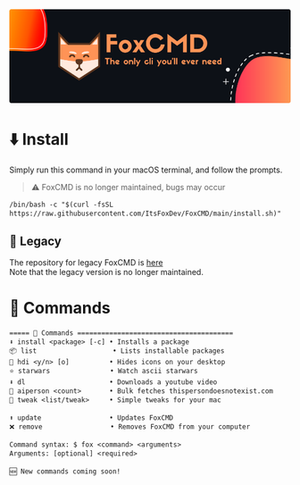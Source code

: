 ![Banner](https://github.com/ItsFoxDev/FoxCMD/raw/main/img/banner-round.png)
---
# ⬇️ Install

Simply run this command in your macOS terminal, and follow the prompts.
> ⚠️ FoxCMD is no longer maintained, bugs may occur
```
/bin/bash -c "$(curl -fsSL https://raw.githubusercontent.com/ItsFoxDev/FoxCMD/main/install.sh)" 
```
## 📜 Legacy
The repository for legacy FoxCMD is [here](https://github.com/ItsFoxDev/FoxCMD-Legacy)
<br>Note that the legacy version is no longer maintained.

# 📄 Commands 
```
===== 📄 Commands =======================================
⬇️ install <package> [-c] • Installs a package
📦 list                   • Lists installable packages
👀 hdi <y/n> [o]          • Hides icons on your desktop
⭐️ starwars               • Watch ascii starwars
⬇️ dl                     • Downloads a youtube video
🤖 aiperson <count>       • Bulk fetches thispersondoesnotexist.com
🔧 tweak <list/tweak>     • Simple tweaks for your mac

⬆️ update                 • Updates FoxCMD
❌ remove                 • Removes FoxCMD from your computer

Command syntax: $ fox <command> <arguments>
Arguments: [optional] <required>

🆕 New commands coming soon!
```
